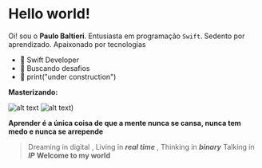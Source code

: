 # Hello world!

Oi!  sou o  **Paulo Baltieri**. 
Entusiasta em programação   `Swift`.
Sedento por aprendizado. Apaixonado por tecnologias 

- :star2: Swift Developer
-  :rocket:  Buscando desafios 
- :hammer: print("under construction")


**Masterizando:** 

![alt text](https://img.icons8.com/color/96/000000/swift.png)
![alt text](https://icons8.com/icon/hGdCwhSHUe6L/python))

**Aprender é a única coisa de que a mente nunca se cansa, nunca tem medo e nunca se arrepende**



> Dreaming in digital , 
	Living in   ***real time***  , 
Thinking in ***binary***
Talking in ***IP*** 
**Welcome to my world**

